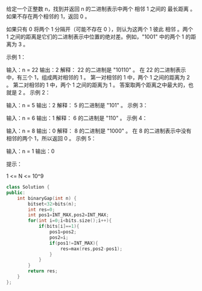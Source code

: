 给定一个正整数 n，找到并返回 n 的二进制表示中两个 相邻 1 之间的 最长距离 。如果不存在两个相邻的 1，返回 0 。

如果只有 0 将两个 1 分隔开（可能不存在 0 ），则认为这两个 1 彼此 相邻 。两个 1 之间的距离是它们的二进制表示中位置的绝对差。例如，"1001" 中的两个 1 的距离为 3 。

 

示例 1：

输入：n = 22
输出：2
解释：
22 的二进制是 "10110" 。
在 22 的二进制表示中，有三个 1，组成两对相邻的 1 。
第一对相邻的 1 中，两个 1 之间的距离为 2 。
第二对相邻的 1 中，两个 1 之间的距离为 1 。
答案取两个距离之中最大的，也就是 2 。
示例 2：

输入：n = 5
输出：2
解释：
5 的二进制是 "101" 。
示例 3：

输入：n = 6
输出：1
解释：
6 的二进制是 "110" 。
示例 4：

输入：n = 8
输出：0
解释：
8 的二进制是 "1000" 。
在 8 的二进制表示中没有相邻的两个 1，所以返回 0 。
示例 5：

输入：n = 1
输出：0


提示：

1 <= N <= 10^9

```cpp
class Solution {
public:
    int binaryGap(int n) {
        bitset<32>bits(n);
        int res=0;
        int pos1=INT_MAX,pos2=INT_MAX;
        for(int i=0;i<bits.size();i++){
            if(bits[i]==1){
                pos1=pos2;
                pos2=i;
                if(pos1!=INT_MAX){
                    res=max(res,pos2-pos1);
                }
            }
        }
        return res;
    }
};
```

